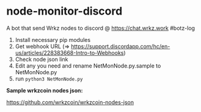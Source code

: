 # node-monitor-discord
A bot that send Wrkz nodes to discord @ https://chat.wrkz.work #botz-log

1) Install necessary pip modules
2) Get webhook URL (=> https://support.discordapp.com/hc/en-us/articles/228383668-Intro-to-Webhooks)
3) Check node json link
4) Edit any you need and rename NetMonNode.py.sample to NetMonNode.py
5) run `python3 NetMonNode.py`

**Sample wrkzcoin nodes json:**

<https://github.com/wrkzcoin/wrkzcoin-nodes-json>

